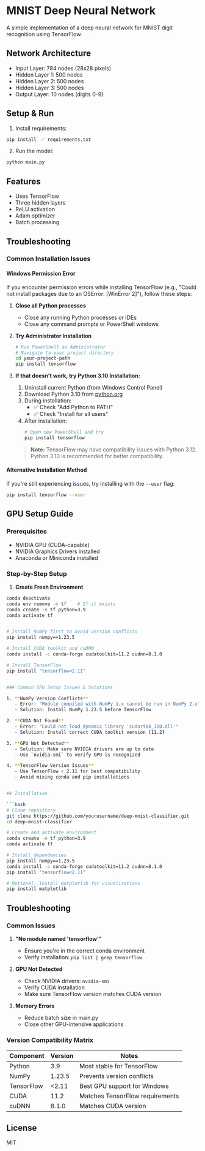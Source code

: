 # MNIST Deep Neural Network

A simple implementation of a deep neural network for MNIST digit recognition using TensorFlow.

## Network Architecture
- Input Layer: 784 nodes (28x28 pixels)
- Hidden Layer 1: 500 nodes
- Hidden Layer 2: 500 nodes
- Hidden Layer 3: 500 nodes
- Output Layer: 10 nodes (digits 0-9)

## Setup & Run
1. Install requirements:
```bash
pip install -r requirements.txt
```

2. Run the model:
```bash
python main.py
```

## Features
- Uses TensorFlow
- Three hidden layers
- ReLU activation
- Adam optimizer
- Batch processing


## Troubleshooting

### Common Installation Issues

#### Windows Permission Error
If you encounter permission errors while installing TensorFlow (e.g., "Could not install packages due to an OSError: [WinError 2]"), follow these steps:

1. **Close all Python processes**
   - Close any running Python processes or IDEs
   - Close any command prompts or PowerShell windows

2. **Try Administrator Installation**
   ```bash
   # Run PowerShell as Administrator
   # Navigate to your project directory
   cd your-project-path
   pip install tensorflow
   ```

3. **If that doesn't work, try Python 3.10 Installation:**
   1. Uninstall current Python (from Windows Control Panel)
   2. Download Python 3.10 from [python.org](https://www.python.org/downloads/)
   3. During installation:
      - ✅ Check "Add Python to PATH"
      - ✅ Check "Install for all users"
   4. After installation:
      ```bash
      # Open new PowerShell and try
      pip install tensorflow
      ```

   > **Note:** TensorFlow may have compatibility issues with Python 3.12. Python 3.10 is recommended for better compatibility.

#### Alternative Installation Method
If you're still experiencing issues, try installing with the `--user` flag:
```bash
pip install tensorflow --user
```



## GPU Setup Guide

### Prerequisites
- NVIDIA GPU (CUDA-capable)
- NVIDIA Graphics Drivers installed
- Anaconda or Miniconda installed

### Step-by-Step Setup

1. **Create Fresh Environment**
```bash
conda deactivate
conda env remove -n tf    # If it exists
conda create -n tf python=3.9
conda activate tf


# Install NumPy first to avoid version conflicts
pip install numpy==1.23.5

# Install CUDA toolkit and cuDNN
conda install -c conda-forge cudatoolkit=11.2 cudnn=8.1.0

# Install TensorFlow
pip install "tensorflow<2.11"


### Common GPU Setup Issues & Solutions

1. **NumPy Version Conflicts**
   - Error: "Module compiled with NumPy 1.x cannot be run in NumPy 2.x"
   - Solution: Install NumPy 1.23.5 before TensorFlow

2. **CUDA Not Found**
   - Error: "Could not load dynamic library 'cudart64_110.dll'"
   - Solution: Install correct CUDA toolkit version (11.2)

3. **GPU Not Detected**
   - Solution: Make sure NVIDIA drivers are up to date
   - Use `nvidia-smi` to verify GPU is recognized

4. **TensorFlow Version Issues**
   - Use TensorFlow < 2.11 for best compatibility
   - Avoid mixing conda and pip installations


## Installation

```bash
# Clone repository
git clone https://github.com/yourusername/deep-mnist-classifier.git
cd deep-mnist-classifier

# Create and activate environment
conda create -n tf python=3.9
conda activate tf

# Install dependencies
pip install numpy==1.23.5
conda install -c conda-forge cudatoolkit=11.2 cudnn=8.1.0
pip install "tensorflow<2.11"

# Optional: Install matplotlib for visualizations
pip install matplotlib
```


## Troubleshooting

### Common Issues

1. **"No module named 'tensorflow'"**
   - Ensure you're in the correct conda environment
   - Verify installation: `pip list | grep tensorflow`

2. **GPU Not Detected**
   - Check NVIDIA drivers: `nvidia-smi`
   - Verify CUDA installation
   - Make sure TensorFlow version matches CUDA version

3. **Memory Errors**
   - Reduce batch size in main.py
   - Close other GPU-intensive applications

### Version Compatibility Matrix

| Component    | Version   | Notes                               |
|-------------|-----------|-------------------------------------|
| Python      | 3.9       | Most stable for TensorFlow          |
| NumPy       | 1.23.5    | Prevents version conflicts          |
| TensorFlow  | <2.11     | Best GPU support for Windows        |
| CUDA        | 11.2      | Matches TensorFlow requirements     |
| cuDNN       | 8.1.0     | Matches CUDA version               |


## License

MIT
